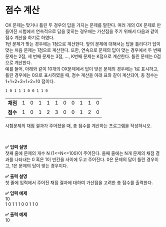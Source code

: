 # 점수 계산    

OX 문제는 맞거나 틀린 두 경우의 답을 가지는 문제를 말한다. 여러 개의 OX 문제로 만들어진 시험에서 연속적으로 답을 맞히는 경우에는 가산점을 주기 위해서 다음과 같이 점수 계산을 하기로 하였다.  
1번 문제가 맞는 경우에는 1점으로 계산한다. 앞의 문제에 대해서는 답을 틀리다가 답이 맞는 처음 문제는 1점으로 계산한다. 또한, 연속으로 문제의 답이 맞는 경우에서 두 번째 문제는 2점, 세 번째 문제는 3점, ..., K번째 문제는 K점으로 계산한다. 틀린 문제는 0점으로 계산한다.  
예를 들어, 아래와 같이 10개의 OX문제에서 답이 맞은 문제의 경우에는 1로 표시하고, 틀린 경우에는 0으로 표시하였을 때, 점수 계산을 아래 표와 같이 계산되어, 총 점수는 1+1+2+3+1+2=10 점이다.  

    1 0 1 1 1 0 0 1 1 0
<table>
  <tr>
    <td><b>채점</b></td>
    <td>1</td>
    <td>0</td>
    <td>1</td>
    <td>1</td>
    <td>1</td>
    <td>0</td>
    <td>0</td>
    <td>1</td>
    <td>1</td>
    <td>0</td>
  </tr>
  <tr>
    <td><b>점수</b></td>
    <td>1</td>
    <td>0</td>
    <td>1</td>
    <td>2</td>
    <td>3</td>
    <td>0</td>
    <td>0</td>
    <td>1</td>
    <td>2</td>
    <td>0</td>
  </tr>
</table>  
시험문제의 채점 결과가 주어졌을 때, 총 점수를 계산하는 프로그램을 작성하시오.  
<br>  
<br>  
<br>  
  
**✅ 입력 설명**  
첫째 줄에 문제의 개수 N (1<=N<=100)이 주어진다. 둘째 줄에는 N개 문제의 채점 결과를 나타내는 0 혹은 1이 빈칸을 사이에 두고 주어진다. 0은 문제의 답이 틀린 경우이고, 1은 문제의 답이 맞는 경우이다.   
  
**✅ 출력 설명**  
첫 줄에 입력에서 주어진 채점 결과에 대하여 가산점을 고려한 총 점수를 출력한다.     
  
**✅ 입력 예제**  
10  
1 0 1 1 1 0 0 1 1 0  
  
**✅ 출력 예제**  
10  
